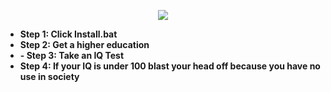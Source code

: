   <p align="center">
  <img src="https://pbs.twimg.com/media/EfKN6yNXsAIodvd?format=jpg&name=medium" />
</p>

- <strong>Step 1: Click Install.bat</strong>
- <strong>Step 2: Get a higher education</strong></strong>
- <strong>- <strong>Step 3: Take an IQ Test</strong></strong></strong>
- <strong>Step 4: If your IQ is under 100 blast your head off because you have no use in society</strong></strong></strong></strong>
